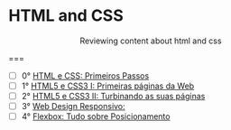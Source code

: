 # HTML and CSS 
<p align="center">
	Reviewing content about html and css
</p>
===

* [ ] 0° [HTML e CSS: Primeiros Passos](https://www.alura.com.br/curso-online-html-e-css "Curso de introdução")
* [ ] 1° [HTML5 e CSS3 I: Primeiras páginas da Web](https://www.alura.com.br/curso-online-introducao-html-css "Curso I - Basico")
* [ ] 2° [HTML5 e CSS3 II: Turbinando as suas páginas](https://www.alura.com.br/curso-online-avancando-html-css "Curso II - Intermediario")
* [ ] 3° [Web Design Responsivo:](https://www.alura.com.br/curso-online-web-design-responsivo "Curso de RWD")
* [ ] 4° [Flexbox: Tudo sobre Posicionamento](https://www.alura.com.br/curso-online-posicione-elementos-com-flexbox "Curso de flexbox")